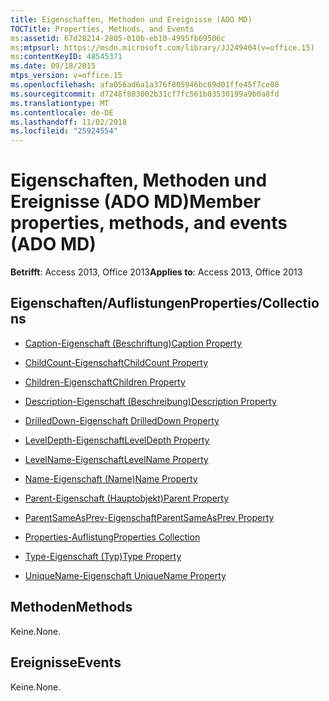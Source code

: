 ```yaml
---
title: Eigenschaften, Methoden und Ereignisse (ADO MD)
TOCTitle: Properties, Methods, and Events
ms:assetid: 67d28214-2805-010b-eb10-4995fb69506c
ms:mtpsurl: https://msdn.microsoft.com/library/JJ249404(v=office.15)
ms:contentKeyID: 48545371
ms.date: 09/18/2015
mtps_version: v=office.15
ms.openlocfilehash: afa056ad6a1a376f805946bc69d01ffe45f7ce08
ms.sourcegitcommit: d7248f803002b31cf7fc561b03530199a9b0a8fd
ms.translationtype: MT
ms.contentlocale: de-DE
ms.lasthandoff: 11/02/2018
ms.locfileid: "25924554"
---
```

# <a name="member-properties-methods-and-events-ado-md"></a><span data-ttu-id="5cf44-102">Eigenschaften, Methoden und Ereignisse (ADO MD)</span><span class="sxs-lookup"><span data-stu-id="5cf44-102">Member properties, methods, and events (ADO MD)</span></span>


<span data-ttu-id="5cf44-103">**Betrifft**: Access 2013, Office 2013</span><span class="sxs-lookup"><span data-stu-id="5cf44-103">**Applies to**: Access 2013, Office 2013</span></span>

## <a name="propertiescollections"></a><span data-ttu-id="5cf44-104">Eigenschaften/Auflistungen</span><span class="sxs-lookup"><span data-stu-id="5cf44-104">Properties/Collections</span></span>

- [<span data-ttu-id="5cf44-105">Caption-Eigenschaft (Beschriftung)</span><span class="sxs-lookup"><span data-stu-id="5cf44-105">Caption Property</span></span>](caption-property-ado-md.md)

- [<span data-ttu-id="5cf44-106">ChildCount-Eigenschaft</span><span class="sxs-lookup"><span data-stu-id="5cf44-106">ChildCount Property</span></span>](childcount-property-ado-md.md)

- [<span data-ttu-id="5cf44-107">Children-Eigenschaft</span><span class="sxs-lookup"><span data-stu-id="5cf44-107">Children Property</span></span>](children-property-ado-md.md)

- [<span data-ttu-id="5cf44-108">Description-Eigenschaft (Beschreibung)</span><span class="sxs-lookup"><span data-stu-id="5cf44-108">Description Property</span></span>](description-property-ado-md.md)

- [<span data-ttu-id="5cf44-109">DrilledDown-Eigenschaft </span><span class="sxs-lookup"><span data-stu-id="5cf44-109">DrilledDown Property</span></span>](drilleddown-property-ado-md.md)

- [<span data-ttu-id="5cf44-110">LevelDepth-Eigenschaft</span><span class="sxs-lookup"><span data-stu-id="5cf44-110">LevelDepth Property</span></span>](leveldepth-property-ado-md.md)

- [<span data-ttu-id="5cf44-111">LevelName-Eigenschaft</span><span class="sxs-lookup"><span data-stu-id="5cf44-111">LevelName Property</span></span>](levelname-property-ado-md.md)

- [<span data-ttu-id="5cf44-112">Name-Eigenschaft (Name)</span><span class="sxs-lookup"><span data-stu-id="5cf44-112">Name Property</span></span>](name-property-ado-md.md)

- [<span data-ttu-id="5cf44-113">Parent-Eigenschaft (Hauptobjekt)</span><span class="sxs-lookup"><span data-stu-id="5cf44-113">Parent Property</span></span>](parent-property-ado-md.md)

- [<span data-ttu-id="5cf44-114">ParentSameAsPrev-Eigenschaft</span><span class="sxs-lookup"><span data-stu-id="5cf44-114">ParentSameAsPrev Property</span></span>](parentsameasprev-property-ado-md.md)

- [<span data-ttu-id="5cf44-115">Properties-Auflistung</span><span class="sxs-lookup"><span data-stu-id="5cf44-115">Properties Collection</span></span>](properties-collection-ado.md)

- [<span data-ttu-id="5cf44-116">Type-Eigenschaft (Typ)</span><span class="sxs-lookup"><span data-stu-id="5cf44-116">Type Property</span></span>](type-property-ado-md.md)

- [<span data-ttu-id="5cf44-117">UniqueName-Eigenschaft </span><span class="sxs-lookup"><span data-stu-id="5cf44-117">UniqueName Property</span></span>](uniquename-property-ado-md.md)

## <a name="methods"></a><span data-ttu-id="5cf44-118">Methoden</span><span class="sxs-lookup"><span data-stu-id="5cf44-118">Methods</span></span>

<span data-ttu-id="5cf44-119">Keine.</span><span class="sxs-lookup"><span data-stu-id="5cf44-119">None.</span></span>

## <a name="events"></a><span data-ttu-id="5cf44-120">Ereignisse</span><span class="sxs-lookup"><span data-stu-id="5cf44-120">Events</span></span>

<span data-ttu-id="5cf44-121">Keine.</span><span class="sxs-lookup"><span data-stu-id="5cf44-121">None.</span></span>

